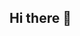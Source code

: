 ## Hi there 👋

<!--
**IsmailYusibov/IsmailYusibov** is a ✨ _special_ ✨ repository because its `README.md` (this file) appears on your GitHub profile.

Topical maps, internal link logic, crawl budget control, entity-based structuring — that’s my playground. While others chase algorithms, I make pages speak Google’s language natively.

I don’t sell backlinks. I don’t chase keywords. I build ecosystems — scalable, indexable, semantically bulletproof. Whether it’s programmatic content, white-hat automation, or cleaning up a bloated CMS, I get in, fix fast, and ship clean.

I work solo. No agency layers, no fluff. Just technical work that makes your site crawlable, indexable, and useful.

